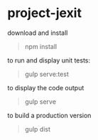 # project-jexit

download and install 
> npm install

to run and display unit tests:
> gulp serve:test

to display the code output
> gulp serve

to build a production version
> gulp dist
